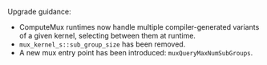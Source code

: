 Upgrade guidance:

* ComputeMux runtimes now handle multiple compiler-generated variants of a
  given kernel, selecting between them at runtime.
* `mux_kernel_s::sub_group_size` has been removed.
* A new mux entry point has been introduced: `muxQueryMaxNumSubGroups`.
